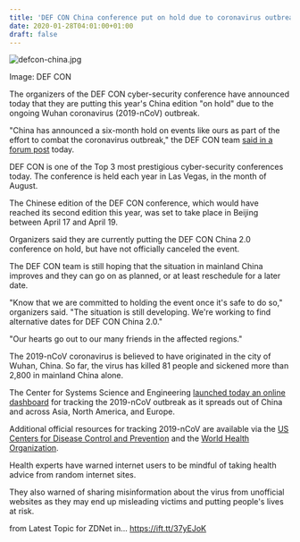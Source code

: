 ```yaml
---
title: 'DEF CON China conference put on hold due to coronavirus outbreak'
date: 2020-01-28T04:01:00+01:00
draft: false
---
```


![defcon-china.jpg](https://zdnet1.cbsistatic.com/hub/i/2020/01/28/80f244bd-be36-4886-9184-afb884de9082/defcon-china.jpg)

Image: DEF CON

The organizers of the DEF CON cyber-security conference have announced today that they are putting this year's China edition "on hold" due to the ongoing Wuhan coronavirus (2019-nCoV) outbreak.

"China has announced a six-month hold on events like ours as part of the effort to combat the coronavirus outbreak," the DEF CON team [said in a forum post](https://forum.defcon.org/node/230589) today.

DEF CON is one of the Top 3 most prestigious cyber-security conferences today. The conference is held each year in Las Vegas, in the month of August.

The Chinese edition of the DEF CON conference, which would have reached its second edition this year, was set to take place in Beijing between April 17 and April 19.

Organizers said they are currently putting the DEF CON China 2.0 conference on hold, but have not officially canceled the event.

The DEF CON team is still hoping that the situation in mainland China improves and they can go on as planned, or at least reschedule for a later date.

"Know that we are committed to holding the event once it's safe to do so," organizers said. "The situation is still developing. We're working to find alternative dates for DEF CON China 2.0."

"Our hearts go out to our many friends in the affected regions."

The 2019-nCoV coronavirus is believed to have originated in the city of Wuhan, China. So far, the virus has killed 81 people and sickened more than 2,800 in mainland China alone.

The Center for Systems Science and Engineering [launched today an online dashboard](https://www.zdnet.com/article/how-to-track-the-coronavirus-dashboard-delivers-real-time-view-of-the-deadly-virus/) for tracking the 2019-nCoV outbreak as it spreads out of China and across Asia, North America, and Europe.

Additional official resources for tracking 2019-nCoV are available via the [US Centers for Disease Control and Prevention](https://www.cdc.gov/coronavirus/2019-ncov/index.html) and the [World Health Organization](https://www.who.int/emergencies/diseases/novel-coronavirus-2019).

Health experts have warned internet users to be mindful of taking health advice from random internet sites.

They also warned of sharing misinformation about the virus from unofficial websites as they may end up misleading victims and putting people's lives at risk.

  
  
from Latest Topic for ZDNet in... https://ift.tt/37yEJoK